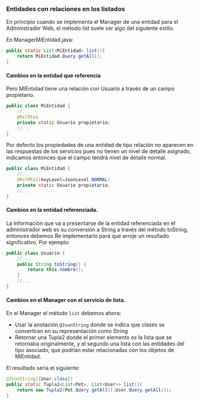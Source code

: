 ### Entidades con relaciones en los listados

En principio cuando se implementa el Manager de una entidad para el Administrador Web, el método list suele ser algo del siguiente estilo.

En ManagerMiEntidad.java:
```java
public static List<MiEntidad> list(){
    return MiEntidad.Query.getAll();
}
```

#### Cambios en la entidad que referencia
Pero MiEntidad tiene una relación con Usuario a través de un campo propietario.
```java
public class MiEntidad {
    //...
	@RelMto1
	private static Usuario propietario;
    //...
}
```

Por defecto los propiedades de una entidad de tipo relación no aparecen en las respuestas de los servicios pues no tienen un nivel de detalle asignado, indicamos entonces que el campo tendrá nivel de detalle normal.
```java
public class MiEntidad {
    //...
	@RelMto1(keyLevel=JsonLevel.NORMAL)
	private static Usuario propietario;
    //...
}
```

#### Cambios en la entidad referenciada.
La información que va a presentarse de la entidad referenciada en el administrador web es su conversión a String a través del método toString, entonces debemos Re implementarlo para que arroje un resultado significativo.
Por ejemplo:
```java
public class Usuario {
    //...
	public String toString() {
        return this.nombre();
    }
    //...
}
```

#### Cambios en el Manager con el servicio de lista.
En el Manager el método `list` debemos ahora:
- Usar la anotación `@JsonString` donde se indica que clases se convertiran en su representación como String
- Retornar una Tupla2 donde el primer elemento es la lista que se retornaba originalmente, y el segundo una lista con las entidades del tipo asociado, que podrían estar relacionadas con los objetos de MiEntidad.

El resultado seria el siguiente:
```java
@JsonString({User.class})
public static Tupla2<List<Pet>, List<User>> list(){
    return new Tupla2(Pet.Query.getAll(),User.Query.getAll());
}
```